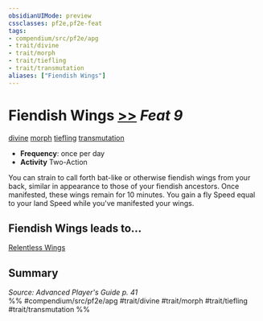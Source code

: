 ```yaml
---
obsidianUIMode: preview
cssclasses: pf2e,pf2e-feat
tags:
- compendium/src/pf2e/apg
- trait/divine
- trait/morph
- trait/tiefling
- trait/transmutation
aliases: ["Fiendish Wings"]
---
```

# Fiendish Wings  [>>](rules/core-rulebook/chapter-9-playing-the-game.md#Actions "Two-Action") *Feat 9*  
[divine](rules/traits/divine.md "Divine Tradition Trait")  [morph](rules/traits/morph.md "Morph Effect Trait")  [tiefling](rules/traits/tiefling-b1.md "Tiefling Ancestry & Heritage Trait")  [transmutation](rules/traits/transmutation.md "Transmutation School Trait")  

- **Frequency**: once per day
- **Activity** Two-Action

You can strain to call forth bat-like or otherwise fiendish wings from your back, similar in appearance to those of your fiendish ancestors. Once manifested, these wings remain for 10 minutes. You gain a fly Speed equal to your land Speed while you've manifested your wings.

## Fiendish Wings leads to...

[Relentless Wings](compendium/feats/relentless-wings-apg.md)

## Summary

*Source: Advanced Player's Guide p. 41*  
%% #compendium/src/pf2e/apg #trait/divine #trait/morph #trait/tiefling #trait/transmutation %%